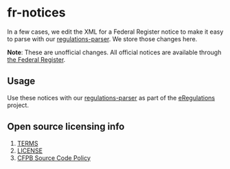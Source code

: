 fr-notices
==========

In a few cases, we edit the XML for a Federal Register notice to make it easy
to parse with our [regulations-parser](https://github.com/cfpb/regulations-parser). We store those changes here.

**Note**: These are unofficial changes. All official notices are available through [the Federal Register](https://www.federalregister.gov/agencies/consumer-financial-protection-bureau).

## Usage

Use these notices with our [regulations-parser](https://github.com/cfpb/regulations-parser) as part of the [eRegulations](http://cfpb.github.io/eRegulations/) project.

## Open source licensing info
1. [TERMS](TERMS.md)
2. [LICENSE](LICENSE)
3. [CFPB Source Code Policy](https://github.com/cfpb/source-code-policy/)
